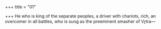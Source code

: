 +++
title = "01"

+++
He who is king of the separate peoples, a driver with chariots, rich, an overcomer in all battles, who is sung as the preeminent smasher of  Vr̥tra—  